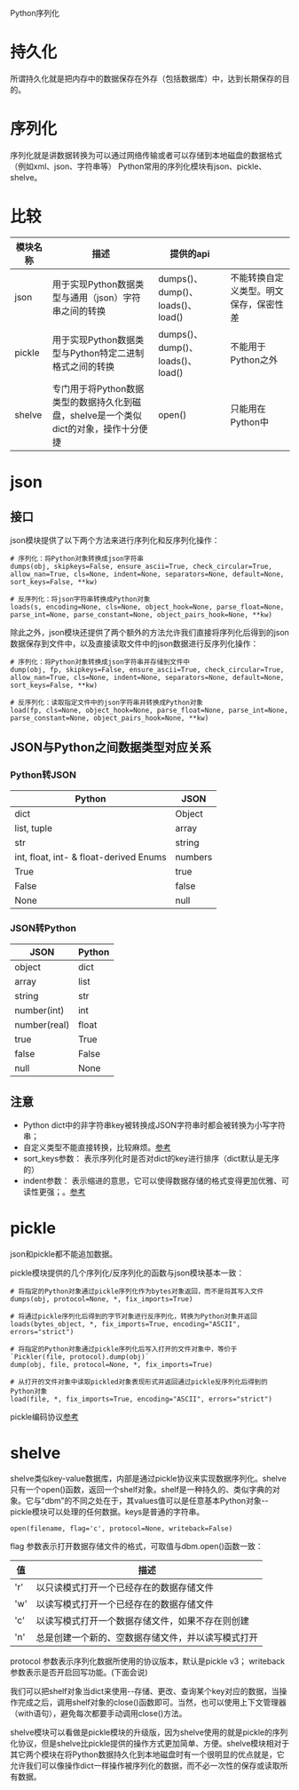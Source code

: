 
Python序列化
# 持久化
所谓持久化就是把内存中的数据保存在外存（包括数据库）中，达到长期保存的目的。
# 序列化
序列化就是讲数据转换为可以通过网络传输或者可以存储到本地磁盘的数据格式（例如xml、json、字符串等）
Python常用的序列化模块有json、pickle、shelve。
# 比较

|模块名称|	描述|	提供的api|  |
|----|----|	----|---|
|json|	用于实现Python数据类型与通用（json）字符串之间的转换	|dumps()、dump()、loads()、load()|不能转换自定义类型。明文保存，保密性差|
|pickle	|用于实现Python数据类型与Python特定二进制格式之间的转换	|dumps()、dump()、loads()、load()|不能用于Python之外|
|shelve	|专门用于将Python数据类型的数据持久化到磁盘，shelve是一个类似dict的对象，操作十分便捷|	open()|只能用在Python中|

# json
## 接口
json模块提供了以下两个方法来进行序列化和反序列化操作：

```
# 序列化：将Python对象转换成json字符串
dumps(obj, skipkeys=False, ensure_ascii=True, check_circular=True, allow_nan=True, cls=None, indent=None, separators=None, default=None, sort_keys=False, **kw)

# 反序列化：将json字符串转换成Python对象
loads(s, encoding=None, cls=None, object_hook=None, parse_float=None, parse_int=None, parse_constant=None, object_pairs_hook=None, **kw)
```
除此之外，json模块还提供了两个额外的方法允许我们直接将序列化后得到的json数据保存到文件中，以及直接读取文件中的json数据进行反序列化操作：
```
# 序列化：将Python对象转换成json字符串并存储到文件中
dump(obj, fp, skipkeys=False, ensure_ascii=True, check_circular=True, allow_nan=True, cls=None, indent=None, separators=None, default=None, sort_keys=False, **kw)

# 反序列化：读取指定文件中的json字符串并转换成Python对象
load(fp, cls=None, object_hook=None, parse_float=None, parse_int=None, parse_constant=None, object_pairs_hook=None, **kw)
```
## JSON与Python之间数据类型对应关系

### Python转JSON

|Python	|JSON|
|---|---|
|dict|	Object|
|list, tuple|	array|
|str|	string|
|int, float, int- & float-derived Enums|	numbers|
|True|	true|
|False|	false|
|None|	null|

### JSON转Python

|JSON|	Python|
|--|--|
|object|	dict|
|array|	list|
|string|	str|
|number(int)|	int|
|number(real)|	float|
|true|	True|
|false|	False|
|null|	None|

## 注意
>
* Python dict中的非字符串key被转换成JSON字符串时都会被转换为小写字符串；
* 自定义类型不能直接转换，比较麻烦。[参考](http://www.cnblogs.com/yyds/p/6563608.html)
* sort_keys参数： 表示序列化时是否对dict的key进行排序（dict默认是无序的）
* indent参数： 表示缩进的意思，它可以使得数据存储的格式变得更加优雅、可读性更强；。[参考](http://www.cnblogs.com/yyds/p/6563608.html)

# pickle
json和pickle都不能追加数据。

pickle模块提供的几个序列化/反序列化的函数与json模块基本一致：
```
# 将指定的Python对象通过pickle序列化作为bytes对象返回，而不是将其写入文件
dumps(obj, protocol=None, *, fix_imports=True)

# 将通过pickle序列化后得到的字节对象进行反序列化，转换为Python对象并返回
loads(bytes_object, *, fix_imports=True, encoding="ASCII", errors="strict")

# 将指定的Python对象通过pickle序列化后写入打开的文件对象中，等价于`Pickler(file, protocol).dump(obj)`
dump(obj, file, protocol=None, *, fix_imports=True)

# 从打开的文件对象中读取pickled对象表现形式并返回通过pickle反序列化后得到的Python对象
load(file, *, fix_imports=True, encoding="ASCII", errors="strict")
```
pickle编码协议[参考](http://www.cnblogs.com/yyds/p/6563608.html)
# shelve

shelve类似key-value数据库，内部是通过pickle协议来实现数据序列化。shelve只有一个open()函数，返回一个shelf对象。shelf是一种持久的、类似字典的对象。它与“dbm”的不同之处在于，其values值可以是任意基本Python对象--pickle模块可以处理的任何数据。keys是普通的字符串。
```
open(filename, flag='c', protocol=None, writeback=False)
```
flag 参数表示打开数据存储文件的格式，可取值与dbm.open()函数一致：

|值	|描述|
|---|---|
|'r'|	以只读模式打开一个已经存在的数据存储文件|
|'w'|	以读写模式打开一个已经存在的数据存储文件|
|'c'|	以读写模式打开一个数据存储文件，如果不存在则创建|
|'n'|	总是创建一个新的、空数据存储文件，并以读写模式打开|

protocol 参数表示序列化数据所使用的协议版本，默认是pickle v3；
writeback 参数表示是否开启回写功能。(下面会说)

我们可以把shelf对象当dict来使用--存储、更改、查询某个key对应的数据，当操作完成之后，调用shelf对象的close()函数即可。当然，也可以使用上下文管理器（with语句），避免每次都要手动调用close()方法。

shelve模块可以看做是pickle模块的升级版，因为shelve使用的就是pickle的序列化协议，但是shelve比pickle提供的操作方式更加简单、方便。shelve模块相对于其它两个模块在将Python数据持久化到本地磁盘时有一个很明显的优点就是，它允许我们可以像操作dict一样操作被序列化的数据，而不必一次性的保存或读取所有数据。
